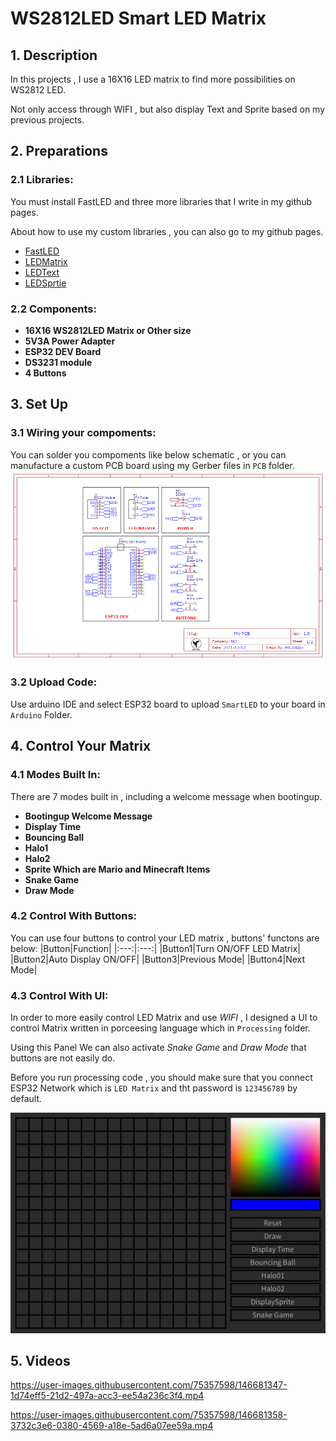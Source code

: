 # WS2812LED Smart LED Matrix

## 1. Description

In this projects , I use a 16X16 LED matrix to find more possibilities on WS2812 LED.

Not only access through WIFI , but also display Text and Sprite based on my previous projects.

## 2. Preparations

### 2.1 Libraries:

You must install FastLED and three more libraries that I write in my github pages.

About how to use my custom libraries , you can also go to  my github pages.

- [FastLED](https://github.com/FastLED/FastLED.git)
- [LEDMatrix](https://github.com/MR-Addict/WS2812LED-Matrix-Library.git)
- [LEDText](https://github.com/MR-Addict/WS2812LED-Matrix-Library.git)
- [LEDSprtie](https://github.com/MR-Addict/WS2812LED-Matrix-Library.git)

### 2.2 Components:

- **16X16 WS2812LED Matrix or Other size**
- **5V3A Power Adapter**
- **ESP32 DEV Board**
- **DS3231 module**
- **4 Buttons**

## 3. Set Up

### 3.1 Wiring your compoments:

You can solder you compoments like below schematic , or you can manufacture a custom PCB board using my Gerber files in `PCB` folder.
![Schematic](Images/Schematic.png)

### 3.2 Upload Code:

Use arduino IDE and select ESP32 board to upload `SmartLED` to your board in `Arduino` Folder.

## 4. Control Your Matrix

### 4.1 Modes Built In:

There are 7 modes built in , including a welcome message when bootingup.
- **Bootingup Welcome Message**
- **Display Time**
- **Bouncing Ball**
- **Halo1**
- **Halo2**
- **Sprite Which are Mario and Minecraft Items**
- **Snake Game**
- **Draw Mode**

### 4.2 Control With Buttons:
You can use four buttons to control your LED matrix , buttons' functons are below:
|Button|Function|
|:---:|:---:|
|Button1|Turn ON/OFF LED Matrix|
|Button2|Auto Display ON/OFF|
|Button3|Previous Mode|
|Button4|Next Mode|

### 4.3 Control With UI:
In order to more easily control LED Matrix and use *WIFI* , I designed a UI to control Matrix written in porceesing language which in `Processing` folder.

Using this Panel We can also activate *Snake Game* and *Draw Mode* that buttons are not easily do.

Before you run processing code , you should make sure that you connect ESP32 Network which is `LED Matrix` and tht password is `123456789` by default.

![Processing Panel](Images/Processing%20Panel.jpg)

## 5. Videos

https://user-images.githubusercontent.com/75357598/146681347-1d74eff5-21d2-497a-acc3-ee54a236c3f4.mp4

https://user-images.githubusercontent.com/75357598/146681358-3732c3e6-0380-4569-a18e-5ad6a07ee59a.mp4
